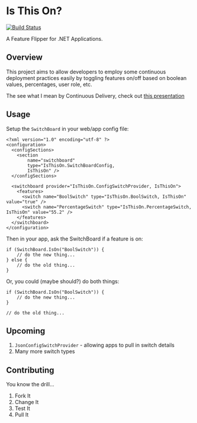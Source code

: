 # Is This On? 

[![Build Status](https://travis-ci.org/pseudomuto/is-this-on.png)](https://travis-ci.org/pseudomuto/is-this-on)

A Feature Flipper for .NET Applications.

## Overview

This project aims to allow developers to employ some continuous deployment practices easily by toggling features on/off based on boolean values, percentages, user role, etc.

The see what I mean by Continuous Delivery, check out [this presentation](http://prezi.com/5zm8xplapff2/continuous-deployment/)

## Usage

Setup the `SwitchBoard` in your web/app config file:

    <?xml version="1.0" encoding="utf-8" ?>
	<configuration>
	  <configSections>
	    <section 
	    	name="switchboard" 
	    	type="IsThisOn.SwitchBoardConfig, 
	    	IsThisOn" />
	  </configSections>
	  
	  <switchboard provider="IsThisOn.ConfigSwitchProvider, IsThisOn">
	    <features>
	      <switch name="BoolSwitch" type="IsThisOn.BoolSwitch, IsThisOn" value="true" />
	      <switch name="PercentageSwitch" type="IsThisOn.PercentageSwitch, IsThisOn" value="55.2" />
	    </features>
	  </switchboard>
	</configuration>

Then in your app, ask the SwitchBoard if a feature is on:

	if (SwitchBoard.IsOn("BoolSwitch")) {
		// do the new thing...
	} else {
		// do the old thing...
	}

Or, you could (maybe should?) do both things:

	if (SwitchBoard.IsOn("BoolSwitch")) {
		// do the new thing...
	}
	
	// do the old thing...

## Upcoming

1. `JsonConfigSwitchProvider` - allowing apps to pull in switch details
2. Many more switch types

## Contributing

You know the drill...

1. Fork It
2. Change It
3. Test It
4. Pull It